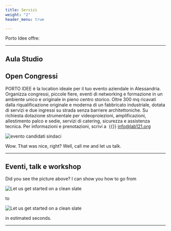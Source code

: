 ```yaml
---
title: Servizi
weight: "2"
header_menu: true

---
```

Porto Idee offre:

***

## Aula Studio

## Open Congressi

PORTO IDEE è la location ideale per il tuo evento aziendale in Alessandria. Organizza congressi, piccole fiere, eventi di networking e formazione in un ambiente unico e originale in pieno centro storico. Oltre 300 mq ricavati dalla riqualificazione originale e moderna di un fabbricato industriale, dotata di servizi e due ingressi su strada senza barriere architettoniche. Su richiesta dotazione strumentale per videoproiezioni, amplificazioni, allestimento palco e sedie, servizi di catering, sicurezza e assistenza tecnica. Per informazioni e prenotazioni, scrivi a  {{<icon class="fa fa-envelope">}} [info@lab121.org](mailto:info@lab121.org)

![evento candidati sindaci](images/sindaci.jpg)

Wow. That was nice, right? Well, call me and let us talk.

***

## Eventi, talk e workshop

Did you see the picture above? I can show you how to go from

![Let us get started on a clean slate](images/workshop.jpg)

to

![Let us get started on a clean slate](images/woman-pouring-juice-on-glass-3184192.jpg)

in estimated seconds.

***